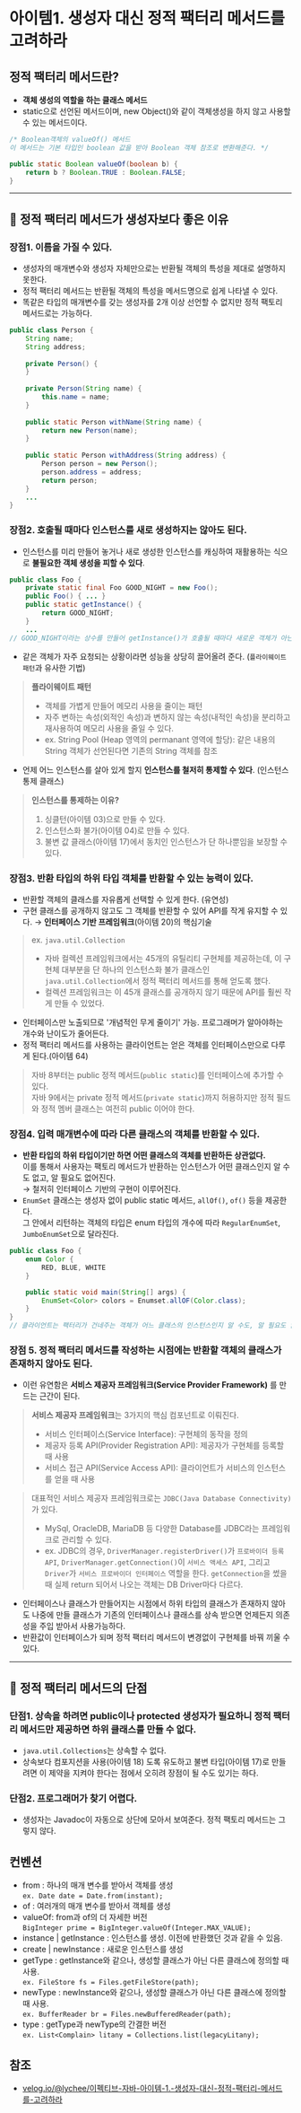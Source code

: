 # 아이템1. 생성자 대신 정적 팩터리 메서드를 고려하라

## 정적 팩터리 메서드란?
* **객체 생성의 역할을 하는 클래스 메서드**  
* static으로 선언된 메서드이며, new Object()와 같이 객체생성을 하지 않고 사용할 수 있는 메서드이다.
``` java
/* Boolean객체의 valueOf() 메서드
이 메서드는 기본 타입인 boolean 값을 받아 Boolean 객체 참조로 변환해준다. */

public static Boolean valueOf(boolean b) {
	return b ? Boolean.TRUE : Boolean.FALSE;
}
``` 

---

## 🥨 정적 팩터리 메서드가 생성자보다 좋은 이유
### 장점1. 이름을 가질 수 있다.
* 생성자의 매개변수와 생성자 자체만으로는 반환될 객체의 특성을 제대로 설명하지 못한다.
* 정적 팩터리 메서드는 반환될 객체의 특성을 메서드명으로 쉽게 나타낼 수 있다.
* 똑같은 타입의 매개변수를 갖는 생성자를 2개 이상 선언할 수 없지만 정적 팩토리 메서드로는 가능하다.
``` java
public class Person {
    String name;
    String address;
    
    private Person() {
    }
    
    private Person(String name) {
	    this.name = name;
    }
    
    public static Person withName(String name) {
        return new Person(name);
    }
    
    public static Person withAddress(String address) {
        Person person = new Person();
    	person.address = address;
        return person;
    }
    ...
}
```

### 장점2. 호출될 때마다 인스턴스를 새로 생성하지는 않아도 된다.
* 인스턴스를 미리 만들어 놓거나 새로 생성한 인스턴스를 캐싱하여 재활용하는 식으로 **불필요한 객체 생성을 피할 수 있다**.
``` Java
public class Foo {
	private static final Foo GOOD_NIGHT = new Foo();
	public Foo() { ... }
	public static getInstance() { 
		return GOOD_NIGHT;
	} 
	...
// GOOD_NIGHT이라는 상수를 만들어 getInstance()가 호출될 때마다 새로운 객체가 아닌, 동일한(이미 만들어놓은) Foo 객체가 return 되도록 함.
```
* 같은 객체가 자주 요청되는 상황이라면 성능을 상당히 끌어올려 준다. (`플라이웨이트 패턴`과 유사한 기법)

> **플라이웨이트 패턴**
> * 객체를 가볍게 만들어 메모리 사용을 줄이는 패턴
> * 자주 변하는 속성(외적인 속성)과 변하지 않는 속성(내적인 속성)을 분리하고 재사용하여 메모리 사용을 줄일 수 있다.  
> * ex. String Pool (Heap 영역의 permanant 영역에 할당): 같은 내용의 String 객체가 선언된다면 기존의 String 객체를 참조

* 언제 어느 인스턴스를 살아 있게 할지 **인스턴스를 철저히 통제할 수 있다**. (인스턴스 통제 클래스)
> **인스턴스를 통제하는 이유?**
> 1. 싱클턴(아이템 03)으로 만들 수 있다.
> 2. 인스턴스화 불가(아이템 04)로 만들 수 있다.
> 3. 불변 값 클래스(아이템 17)에서 동치인 인스턴스가 단 하나뿐임을 보장할 수 있다.

  
### 장점3. 반환 타입의 하위 타입 객체를 반환할 수 있는 능력이 있다.
* 반환할 객체의 클래스를 자유롭게 선택할 수 있게 한다. (유연성)
* 구현 클래스를 공개하지 않고도 그 객체를 반환할 수 있어 API를 작게 유지할 수 있다. → **인터페이스 기반 프레임워크**(아이템 20)의 핵심기술  
> ex. `java.util.Collection`  
> * 자바 컬렉션 프레임워크에서는 45개의 유틸리티 구현체를 제공하는데, 이 구현체 대부분을 단 하나의 인스턴스화 불가 클래스인 `java.util.Collection`에서 정적 팩터리 메서드를 통해 얻도록 했다. 
> * 컬렉션 프레임워크는 이 45개 클래스를 공개하지 않기 때문에 API를 훨씬 작게 만들 수 있었다.  
* 인터페이스만 노출되므로 '개념적인 무게 줄이기' 가능. 프로그래머가 알아야하는 개수와 난이도가 줄어든다.
* 정적 팩터리 메서드를 사용하는 클라이언트는 얻은 객체를 인터페이스만으로 다루게 된다.(아이템 64)
> 자바 8부터는 public 정적 메서드(`public static`)를 인터페이스에 추가할 수 있다.  
> 자바 9에서는 private 정적 메서드(`private static`)까지 허용하지만 정적 필드와 정적 멤버 클래스는 여전히 public 이어야 한다.

### 장점4. 입력 매개변수에 따라 다른 클래스의 객체를 반환할 수 있다.
* **반환 타입의 하위 타입이기만 하면 어떤 클래스의 객체를 반환하든 상관없다.**  
  이를 통해서 사용자는 팩토리 메서드가 반환하는 인스턴스가 어떤 클래스인지 알 수도 없고, 알 필요도 없어진다.  
  → 철저히 인터페이스 기반의 구현이 이루어진다.  
* `EnumSet` 클래스는 생성자 없이 public static 메서드, `allOf()`, `of()` 등을 제공한다.  
그 안에서 리턴하는 객체의 타입은 enum 타입의 개수에 따라 `RegularEnumSet`, `JumboEnumSet`으로 달라진다.
``` Java
public class Foo {
	enum Color {
		RED, BLUE, WHITE
	}

	public static void main(String[] args) {
		EnumSet<Color> colors = Enumset.allOF(Color.class);
	}
}
// 클라이언트는 팩터리가 건네주는 객체가 어느 클래스의 인스턴스인지 알 수도, 알 필요도 없다. EnumSet의 하위 클래스이기만 하면 되는 것이다.
```


### 장점 5. 정적 팩터리 메서드를 작성하는 시점에는 반환할 객체의 클래스가 존재하지 않아도 된다.
* 이런 유연함은 **서비스 제공자 프레임워크(Service Provider Framework)** 를 만드는 근간이 된다.
> **서비스 제공자 프레임워크**는 3가지의 핵심 컴포넌트로 이뤄진다.  
> - 서비스 인터페이스(Service Interface): 구현체의 동작을 정의
> - 제공자 등록 API(Provider Registration API): 제공자가 구현체를 등록할 때 사용  
> - 서비스 접근 API(Service Access API): 클라이언트가 서비스의 인스턴스를 얻을 때 사용  

> 대표적인 서비스 제공자 프레임워크로는 `JDBC(Java Database Connectivity)`가 있다.  
> * MySql, OracleDB, MariaDB 등 다양한 Database를 JDBC라는 프레임워크로 관리할 수 있다.  
> * ex. JDBC의 경우, `DriverManager.registerDriver()`가 `프로바이더 등록 API`, `DriverManager.getConnection()`이 `서비스 액세스 API`, 그리고 `Driver`가 `서비스 프로바이더 인터페이스` 역할을 한다. `getConnection`을 썼을 때 실제 return 되어서 나오는 객체는 DB Driver마다 다르다.
* 인터페이스나 클래스가 만들어지는 시점에서 하위 타입의 클래스가 존재하지 않아도 나중에 만들 클래스가 기존의 인터페이스나 클래스를 상속 받으면 언제든지 의존성을 주입 받아서 사용가능하다. 
* 반환값이 인터페이스가 되며 정적 팩터리 메서드이 변경없이 구현체를 바꿔 끼울 수 있다.

---
## 🥨 정적 팩터리 메서드의 단점
### 단점1. 상속을 하려면 public이나 protected 생성자가 필요하니 정적 팩터리 메서드만 제공하면 하위 클래스를 만들 수 없다.
* `java.util.Collections`는 상속할 수 없다.
* 상속보다 컴포지션을 사용(아이템 18) 도록 유도하고 불변 타입(아이템 17)로 만들려면 이 제약을 지켜야 한다는 점에서 오히려 장점이 될 수도 있기는 하다.

### 단점2. 프로그래머가 찾기 어렵다.
* 생성자는 Javadoc이 자동으로 상단에 모아서 보여준다. 정적 팩토리 메서드는 그렇지 않다.

## 컨벤션
- from : 하나의 매개 변수를 받아서 객체를 생성  
  `ex. Date date = Date.from(instant);`
- of : 여러개의 매개 변수를 받아서 객체를 생성  
- valueOf: from과 of의 더 자세한 버전  
  `BigInteger prime = BigInteger.valueOf(Integer.MAX_VALUE);`
- instance | getInstance : 인스턴스를 생성. 이전에 반환했던 것과 같을 수 있음.  
- create | newInstance : 새로운 인스턴스를 생성  
- getType : getInstance와 같으나, 생성할 클래스가 아닌 다른 클래스에 정의할 때 사용.  
  `ex. FileStore fs = Files.getFileStore(path);`
- newType : newInstance와 같으나, 생성할 클래스가 아닌 다른 클래스에 정의할 때 사용.  
  `ex. BufferReader br = Files.newBufferedReader(path);`
- type : getType과 newType의 간결한 버전  
  `ex. List<Complain> litany = Collections.list(legacyLitany);`
  

## 참조  
* [velog.io/@lychee/이펙티브-자바-아이템-1.-생성자-대신-정적-팩터리-메서드를-고려하라](https://velog.io/@lychee/%EC%9D%B4%ED%8E%99%ED%8B%B0%EB%B8%8C-%EC%9E%90%EB%B0%94-%EC%95%84%EC%9D%B4%ED%85%9C-1.-%EC%83%9D%EC%84%B1%EC%9E%90-%EB%8C%80%EC%8B%A0-%EC%A0%95%EC%A0%81-%ED%8C%A9%ED%84%B0%EB%A6%AC-%EB%A9%94%EC%84%9C%EB%93%9C%EB%A5%BC-%EA%B3%A0%EB%A0%A4%ED%95%98%EB%9D%BC)
